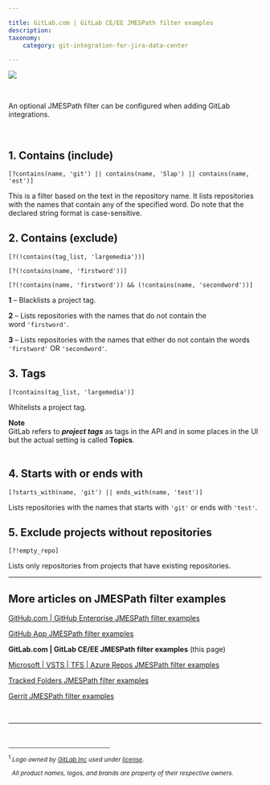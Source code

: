 ```yaml
---

title: GitLab.com | GitLab CE/EE JMESPath filter examples
description:
taxonomy:
    category: git-integration-for-jira-data-center

---
```


![](/wp-content/uploads/gitlab-mobile-custom1.png)

<br>

An optional JMESPath filter can be configured when adding GitLab integrations.

<br>

## 1\. Contains (include)

`[?contains(name, 'git') || contains(name, 'Slap') || contains(name, 'est')]`

This is a filter based on the text in the repository name. It lists repositories with the names that contain any of the specified word. Do note that the declared string format is case-sensitive.

## 2\. Contains (exclude)

`[?(!contains(tag_list, 'largemedia'))]`

`[?(!contains(name, 'firstword'))]`

`[?(!contains(name, 'firstword')) && (!contains(name, 'secondword'))]`

**1** – Blacklists a project tag.

**2** – Lists repositories with the names that do not contain the word `'firstword'`.

**3** – Lists repositories with the names that either do not contain the words `'firstword'` OR `'secondword'`.

## 3\. Tags

`[?contains(tag_list, 'largemedia')]`

Whitelists a project tag.

<div class="bbb-callout bbb--note">
    <div class="irow">
    <div class="ilogobox">
        <span class="logoimg"></span>
    </div>
    <div class="imsgbox">
        <b>Note</b><br>
        GitLab refers to <b><i>project tags</i></b> as tags in the API and in some places in the UI but the actual setting is called <b>Topics</b>.
    </div>
    </div>
</div>
<br>


## 4\. Starts with or ends with

`[?starts_with(name, 'git') || ends_with(name, 'test')]`

Lists repositories with the names that starts with `'git'` or ends with `'test'`.

## 5\. Exclude projects without repositories

`[?!empty_repo]`

Lists only repositories from projects that have existing repositories.

<hr>

## More articles on JMESPath filter examples

[GitHub.com \| GitHub Enterprise JMESPath filter examples](/git-integration-for-jira-data-center/GitHub-GitHub-Enterprise-JMESPath-filter-examples-gij-self-managed)

[GitHub App JMESPath filter examples](/git-integration-for-jira-data-center/GitHub-App-JMESPath-filter-examples-gij-self-managed)

**GitLab.com \| GitLab CE/EE JMESPath filter examples** (this page)

[Microsoft \| VSTS \| TFS \| Azure Repos JMESPath filter examples](/git-integration-for-jira-data-center/Microsoft-VSTS-TFS-Azure-Repos-JMESPath-filter-examples-gij-self-managed)

[Tracked Folders JMESPath filter examples](/git-integration-for-jira-data-center/Tracked-Folders-JMESPath-filter-examples-gij-self-managed)

[Gerrit JMESPath filter examples](/git-integration-for-jira-data-center/Gerrit-JMESPath-filter-examples-gij-self-managed)

<br>
<hr>

<!-- FOOTNOTE -->
<br>
<br>
<div style='border-top: 1px solid #456; width: 40%; padding-bottom: 12px'></div>
<div style='font-size: 12px;'>
    <sup>1</sup> <i>Logo owned by <a href='https://gitlab.com/' target='_blank'>GitLab Inc</a> used under <a href='https://creativecommons.org/licenses/by-nc-sa/4.0/' target='_blank'>license</a>.
    <p>&nbsp;&nbsp;All product names, logos, and brands are property of their respective owners.</p></i>
</div>

